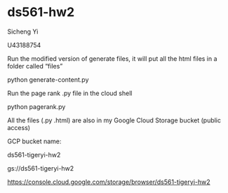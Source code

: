 # ds561-hw2

Sicheng Yi 

U43188754



Run the modified version of generate files, it will put all the html files in a folder called “files”

python generate-content.py



Run the page rank .py file in the cloud shell 

python pagerank.py



All the files (.py .html) are also in my Google Cloud Storage bucket (public access)

GCP bucket name:

ds561-tigeryi-hw2

gs://ds561-tigeryi-hw2

https://console.cloud.google.com/storage/browser/ds561-tigeryi-hw2

